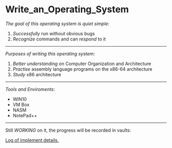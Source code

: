# Write_an_Operating_System

*The goal of this operating system is quiet simple:*

1. *Successfully* run without obvious bugs
2. *Recognize* commands and can *respond* to it 

----

*Purposes of writing this operating system:*
1. *Better understanding* on Computer Organization and Architecture 
2. *Practise* assembly language programs on the x86-64 architecture
3. *Study* x86 architecture

----

*Tools and Enviroments*:
- WIN10 
- VM Box 
- NASM 
- NotePad++ 

----

Still *WORKING* on it, the progress will be recorded in vaults: 

<a href="https://github.com/JasperZhang121/Vaults/tree/main/Operating%20System/Write%20an%20OS">
Log of implement details. </a>
